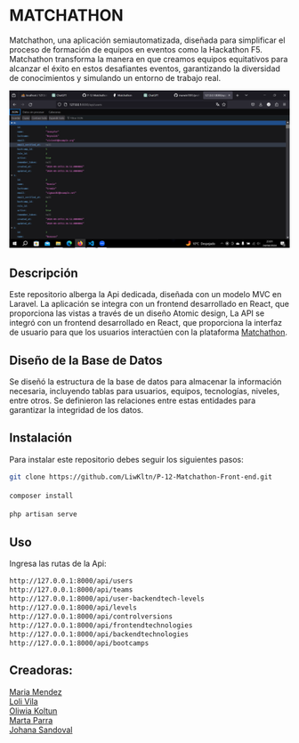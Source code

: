# MATCHATHON

 Matchathon, una aplicación semiautomatizada, diseñada para simplificar el proceso de formación de equipos en eventos como la Hackathon F5. Matchathon transforma la manera en que creamos equipos equitativos para alcanzar el éxito en estos desafiantes eventos, garantizando la diversidad de conocimientos y simulando un entorno de trabajo real.

![Vista de equipos creados](./public/apiresponse.png)

## Descripción

Este repositorio alberga la Api dedicada, diseñada con un modelo MVC en Laravel. La aplicación se integra con un frontend desarrollado en React, que proporciona las vistas a través de un diseño Atomic design, La API se integró con un frontend desarrollado en React, que proporciona la interfaz de usuario para que los usuarios interactúen con la plataforma [Matchathon](https://github.com/LiwKltn/P-12-Matchathon-Front-end).

## Diseño de la Base de Datos
 Se diseñó la estructura de la base de datos para almacenar la información necesaria, incluyendo tablas para usuarios, equipos, tecnologías, niveles, entre otros. Se definieron las relaciones entre estas entidades para garantizar la integridad de los datos.

## Instalación

Para instalar este repositorio debes seguir los siguientes pasos: 

```bash
git clone https://github.com/LiwKltn/P-12-Matchathon-Front-end.git

composer install

php artisan serve
```

## Uso

Ingresa las rutas de la Api:
```
http://127.0.0.1:8000/api/users
http://127.0.0.1:8000/api/teams
http://127.0.0.1:8000/api/user-backendtech-levels
http://127.0.0.1:8000/api/levels
http://127.0.0.1:8000/api/controlversions
http://127.0.0.1:8000/api/frontendtechnologies
http://127.0.0.1:8000/api/backendtechnologies
http://127.0.0.1:8000/api/bootcamps

```

## Creadoras: 
[Maria Mendez](https://github.com/mariamf1985)
<br>
[Loli Vila](https://github.com/Vila71)
<br>
[Oliwia Koltun](https://github.com/LiwKltn)
<br>
[Marta Parra](https://github.com/Macata47)
<br>
[Johana Sandoval](https://github.com/Sandovaljohana)


